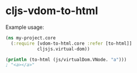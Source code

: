 # cljs-vdom-to-html

Example usage:

```clojure
(ns my-project.core
  (:require [vdom-to-html.core :refer [to-html]]
            cljsjs.virtual-dom))

(println (to-html (js/virtualDom.VNode. "a")))
; "<a></a>"
```
